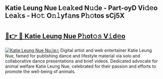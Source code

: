 ## Katie Leung Nue L𝚎a𝚔ed N𝚞𝚍e - Part-oyD Vi𝚍𝚎o L𝚎a𝚔s - H𝚘𝚝 O𝚗𝚕yf𝚊ns P𝚑𝚘tos sCj5X

# <h2><a href="http://kf5w9v.oniu.top/?m=Katie+Leung+Nue">🔗👉 🔴 Katie Leung Nue P𝚑ot𝚘𝚜 V𝚒d𝚎o</a></h2>

[![Katie Leung Nue Nu𝚍e𝚜](https://i.imgur.com/0qMVB7G.gif)](http://kf5w9v.oniu.top/?m=Katie+Leung+Nue)
Digital artist and web entertainer Katie Leung Nue, famed for publishing dance and lifestyle material via solo and collaborative dance presentations and brief videos. Dedicated advocate for animal welfare Katie Leung Nue, celebrated for their passion and efforts to promote the well-being of animals.  
